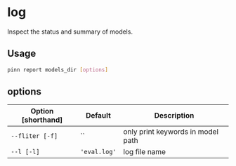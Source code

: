 # log

Inspect the status and summary of models.

## Usage

```bash
pinn report models_dir [options]
```

## options
| Option [shorthand] | Default    | Description               |
|--------------------|------------|---------------------------|
| `--fliter [-f]`    | ``         | only print keywords in model path |
| `--l [-l]`         | `'eval.log'` | log file name |
